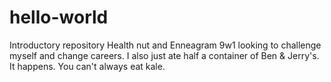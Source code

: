 # hello-world
Introductory repository
Health nut and Enneagram 9w1 looking to challenge myself and change careers.
I also just ate half a container of Ben & Jerry's. It happens. You can't always eat kale.
